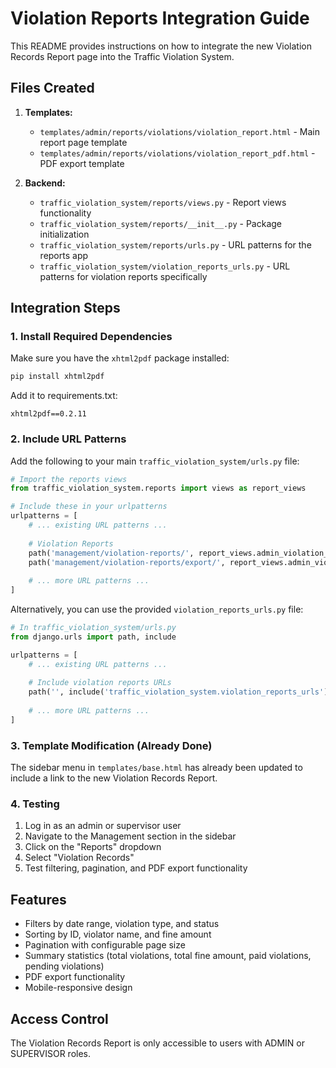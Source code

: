 # Violation Reports Integration Guide

This README provides instructions on how to integrate the new Violation Records Report page into the Traffic Violation System.

## Files Created

1. **Templates:**
   - `templates/admin/reports/violations/violation_report.html` - Main report page template
   - `templates/admin/reports/violations/violation_report_pdf.html` - PDF export template

2. **Backend:**
   - `traffic_violation_system/reports/views.py` - Report views functionality
   - `traffic_violation_system/reports/__init__.py` - Package initialization
   - `traffic_violation_system/reports/urls.py` - URL patterns for the reports app
   - `traffic_violation_system/violation_reports_urls.py` - URL patterns for violation reports specifically

## Integration Steps

### 1. Install Required Dependencies

Make sure you have the `xhtml2pdf` package installed:

```bash
pip install xhtml2pdf
```

Add it to requirements.txt:

```
xhtml2pdf==0.2.11
```

### 2. Include URL Patterns

Add the following to your main `traffic_violation_system/urls.py` file:

```python
# Import the reports views
from traffic_violation_system.reports import views as report_views

# Include these in your urlpatterns
urlpatterns = [
    # ... existing URL patterns ...
    
    # Violation Reports
    path('management/violation-reports/', report_views.admin_violation_report, name='admin_violation_report'),
    path('management/violation-reports/export/', report_views.admin_violation_export, name='admin_violation_export'),
    
    # ... more URL patterns ...
]
```

Alternatively, you can use the provided `violation_reports_urls.py` file:

```python
# In traffic_violation_system/urls.py
from django.urls import path, include

urlpatterns = [
    # ... existing URL patterns ...
    
    # Include violation reports URLs
    path('', include('traffic_violation_system.violation_reports_urls')),
    
    # ... more URL patterns ...
]
```

### 3. Template Modification (Already Done)

The sidebar menu in `templates/base.html` has already been updated to include a link to the new Violation Records Report.

### 4. Testing

1. Log in as an admin or supervisor user
2. Navigate to the Management section in the sidebar
3. Click on the "Reports" dropdown
4. Select "Violation Records"
5. Test filtering, pagination, and PDF export functionality

## Features

- Filters by date range, violation type, and status
- Sorting by ID, violator name, and fine amount
- Pagination with configurable page size
- Summary statistics (total violations, total fine amount, paid violations, pending violations)
- PDF export functionality
- Mobile-responsive design

## Access Control

The Violation Records Report is only accessible to users with ADMIN or SUPERVISOR roles. 